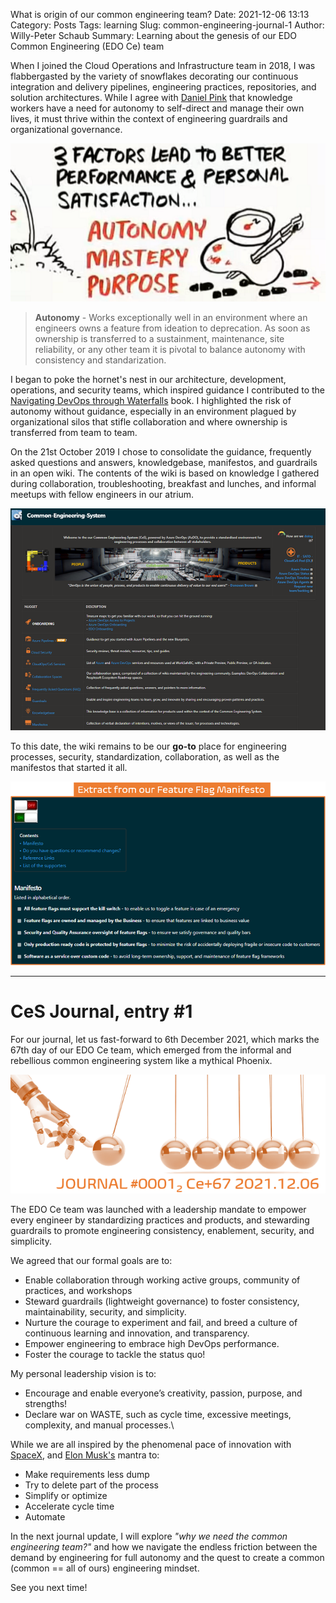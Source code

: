 What is origin of our common engineering team?
Date: 2021-12-06 13:13
Category: Posts
Tags: learning
Slug: common-engineering-journal-1
Author: Willy-Peter Schaub
Summary: Learning about the genesis of our EDO Common Engineering (EDO Ce) team

When I joined the Cloud Operations and Infrastructure team in 2018, I was flabbergasted by the variety of snowflakes decorating our continuous integration and delivery pipelines, engineering practices, repositories, and solution architectures. While I agree with [Daniel Pink](https://en.wikipedia.org/wiki/Drive:_The_Surprising_Truth_About_What_Motivates_Us) that knowledge workers have a need for autonomy to self-direct and manage their own lives, it must thrive within the context of engineering guardrails and organizational governance.

![Daniel Pink](../images/common-engineering-journal-1-2.png)

>
> **Autonomy** - Works exceptionally well in an environment where an engineers owns a feature from ideation to deprecation. As soon as ownership is transferred to a sustainment, maintenance, site reliability, or any other team it is pivotal to balance autonomy with consistency and standarization.
>

I began to poke the hornet's nest in our architecture, development, operations, and security teams, which inspired guidance I contributed to the [Navigating DevOps through Waterfalls](https://www.tactec.ca/ndtw-resources/) book. I highlighted the risk of autonomy without guidance, especially in an environment plagued by organizational silos that stifle collaboration and where ownership is transferred from team to team.  

On the 21st October 2019 I chose to consolidate the guidance, frequently asked questions and answers, knowledgebase, manifestos, and guardrails in an open wiki. The contents of the wiki is based on knowledge I gathered during collaboration, troubleshooting, breakfast and lunches, and informal meetups with fellow engineers in our atrium. 

![CeS](../images/common-engineering-journal-1-3.png)

To this date, the wiki remains to be our **go-to** place for engineering processes, security, standardization, collaboration, as well as the manifestos that started it all.

![CeS](../images/common-engineering-journal-1-4.png)

---

# CeS Journal, entry #1

For our journal, let us fast-forward to 6th December 2021, which marks the 67th day of our EDO Ce team, which emerged from the informal and rebellious common engineering system like a mythical Phoenix.

![Journal Countdown](../images/common-engineering-journal-1-1.png)

The EDO Ce team was launched with a leadership mandate to empower every engineer by standardizing practices and products, and stewarding guardrails to promote engineering consistency, enablement, security, and simplicity. 

We agreed that our formal goals are to:

- Enable collaboration through working active groups, community of practices, and workshops
- Steward guardrails (lightweight governance) to foster consistency, maintainability, security, and simplicity.
- Nurture the courage to experiment and fail, and breed a culture of continuous learning and innovation, and transparency.
- Empower engineering to embrace high DevOps performance.
- Foster the courage to tackle the status quo!

My personal leadership vision is to: 

- Encourage and enable everyone’s creativity, passion, purpose, and strengths!
- Declare war on WASTE, such as cycle time, excessive meetings, complexity, and manual processes.\

While we are all inspired by the phenomenal pace of innovation with [SpaceX](https://www.spacex.com/), and [Elon Musk's](https://en.wikipedia.org/wiki/Elon_Musk) mantra to:

- Make requirements less dump
- Try to delete part of the process
- Simplify or optimize
- Accelerate cycle time
- Automate

In the next journal update, I will explore _"why we need the common engineering team?"_ and how we navigate the endless friction between the demand by engineering for full autonomy and the quest to create a common (common == all of ours) engineering mindset.

See you next time!

